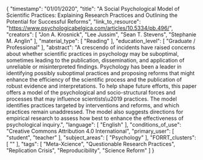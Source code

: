 {
    "timestamp": "01/01/2020",
    "title": "A Social Psychological Model of Scientific Practices: Explaining Research Practices and Outlining the Potential for Successful Reforms",
    "link_to_resource": "https://www.psychologicabelgica.com/articles/10.5334/pb.496/",
    "creators": [
        "Jon A. Krosnick",
        "Lee Jussim",
        "Sean T. Stevens",
        "Stephanie M. Anglin"
    ],
    "material_type": [
        "Reading"
    ],
    "education_level": [
        "Graduate / Professional"
    ],
    "abstract": "A crescendo of incidents have raised concerns about whether scientific practices in psychology may be suboptimal, sometimes leading to the publication, dissemination, and application of unreliable or misinterpreted findings. Psychology has been a leader in identifying possibly suboptimal practices and proposing reforms that might enhance the efficiency of the scientific process and the publication of robust evidence and interpretations. To help shape future efforts, this paper offers a model of the psychological and socio-structural forces and processes that may influence scientists\u2019 practices. The model identifies practices targeted by interventions and reforms, and which practices remain unaddressed. The model also suggests directions for empirical research to assess how best to enhance the effectiveness of psychological inquiry.",
    "language": [
        "English"
    ],
    "conditions_of_use": "Creative Commons Attribution 4.0 International",
    "primary_user": [
        "student",
        "teacher"
    ],
    "subject_areas": [
        "Psychology"
    ],
    "FORRT_clusters": [
        ""
    ],
    "tags": [
        "Meta-Xcience",
        "Questionable Research Practices",
        "Replication Crisis",
        "Reproducibility",
        "Science Reform"
    ]
}